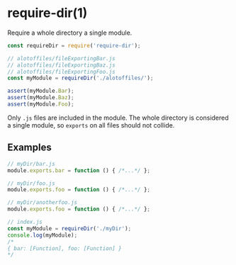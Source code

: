 # require-dir(1)

Require a whole directory a single module.

```javascript
const requireDir = require('require-dir');

// alotoffiles/fileExportingBar.js
// alotoffiles/fileExportingBaz.js
// alotoffiles/fileExportingFoo.js
const myModule = requireDir('./alotoffiles/');

assert(myModule.Bar);
assert(myModule.Baz);
assert(myModule.Foo);
```

Only `.js` files are included in the module. The whole directory is considered a single module,
so `exports` on all files should not collide.

## Examples

```javascript
// myDir/bar.js
module.exports.bar = function () { /*...*/ };

// myDir/foo.js
module.exports.foo = function () { /*...*/ };

// myDir/anotherfoo.js
module.exports.foo = function () { /*...*/ };

// index.js
const myModule = requireDir('./myDir');
console.log(myModule);
/*
{ bar: [Function], foo: [Function] }
*/
```

